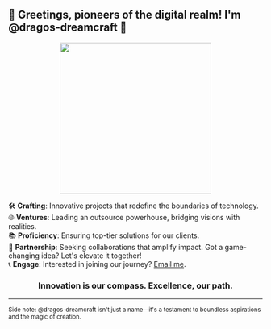 <h2>🌌 Greetings, pioneers of the digital realm! I'm @dragos-dreamcraft 🌌</h2>

<p align="center">
  <img src="https://giphy.com/clips/space-science-astronomy-APExBZ9Aqqy4cDXNoS" width="300px">
</p>

🛠 **Crafting**: Innovative projects that redefine the boundaries of technology.  
🌐 **Ventures**: Leading an outsource powerhouse, bridging visions with realities.  
📚 **Proficiency**: Ensuring top-tier solutions for our clients.  
🤝 **Partnership**: Seeking collaborations that amplify impact. Got a game-changing idea? Let's elevate it together!  
📞 **Engage**: Interested in joining our journey? [Email me](dragos@dreamcraft.io).

<h3 align="center">Innovation is our compass. Excellence, our path.</h3>

---

<sub>Side note: @dragos-dreamcraft isn't just a name—it's a testament to boundless aspirations and the magic of creation.</sub>
